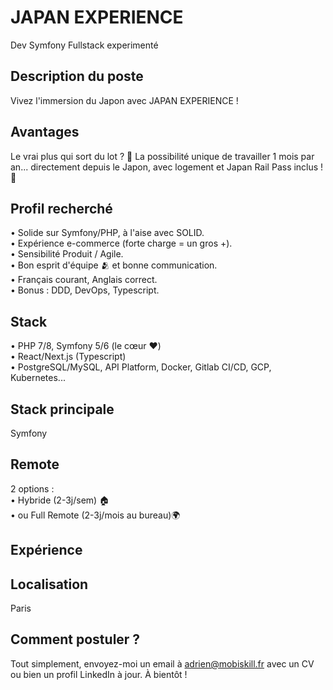 # JAPAN EXPERIENCE
Dev Symfony Fullstack experimenté

## Description du poste
Vivez l'immersion du Japon avec JAPAN EXPERIENCE !

## Avantages
Le vrai plus qui sort du lot ? 🤩 La possibilité unique de travailler 1 mois par an... directement depuis le Japon, avec logement et Japan Rail Pass inclus ! 🚄

## Profil recherché
•	Solide sur Symfony/PHP, à l'aise avec SOLID.</br>
•	Expérience e-commerce (forte charge = un gros +).</br>
•	Sensibilité Produit / Agile.</br>
•	Bon esprit d'équipe 🫂 et bonne communication.</br>
•	Français courant, Anglais correct.</br>
•	Bonus : DDD, DevOps, Typescript.</br>

## Stack
•	PHP 7/8, Symfony 5/6 (le cœur ❤️)</br>
•	React/Next.js (Typescript)</br>
•	PostgreSQL/MySQL, API Platform, Docker, Gitlab CI/CD, GCP, Kubernetes...</br>

## Stack principale
Symfony

## Remote
2 options :</br>
•	Hybride (2-3j/sem) 🏠</br>
•	ou Full Remote (2-3j/mois au bureau)🌍</br>

## Expérience


## Localisation
Paris

## Comment postuler ?

Tout simplement, envoyez-moi un email à adrien@mobiskill.fr avec un CV ou bien un profil LinkedIn à jour. À bientôt !
